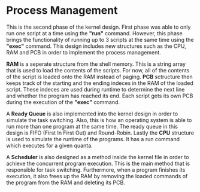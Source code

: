 # Process Management

This is the second phase of the kernel design. First phase was able to only run one script at a time using the **"run"** command. However, this phase brings the functionality of running up to 3 scripts at the same time using the **"exec"** command. This design includes new structures such as the CPU, RAM and PCB in order to implement the process management.

**RAM** is a seperate structure from the shell memory. This is a string array that is used to load the contents of the scripts. For now, all of the contents of the script is loaded onto the RAM instead of paging. **PCB** sctructure then keeps track of the starting and the ending indeces in the RAM of the loaded script. These indeces are used during runtime to determine the next line and whether the program has reached its end. Each script gets its own PCB during the execution of the **"exec"** command.

A **Ready Queue** is also implemented into the kernel design in order to simulate the task switching. Also, this is how an operating system is able to run more than one program at the same time. The ready queue in this design is FIFO (First In First Out) and Round-Robin. Lastly the **CPU** structure is used to simulate the runtime of the programs. It has a run command which executes for a given quanta.

A **Scheduler** is also designed as a method inside the kernel file in order to achieve the concurrent program execution. This is the main method that is responsible for task switching. Furthermore, when a program finishes its execution, it also frees up the RAM by removing the loaded commands of the program from the RAM and deleting its PCB.
